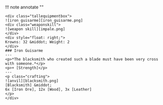 !!! note annotate ""

    <div class="tallequipmentbox">
    ![iron guisarme][iron_guisarme.png]
    <div class="weaponskill">
    ![weapon skill][impale.png]
    </div>
    <div style="float: right;">
    Krowns: 32 &middot; Weight: 2
    </div>
    ### Iron Guisarme
    ---
    <p>*The blacksmith who created such a blade must have been very cross with someone.*</p>
    <p>+ [Strength]</p>
    ---
    <p class="crafting">
    ![anvil][blacksmith.png] 
    [Blacksmith] &middot; 
    6x [Iron Ore], 12x [Wood], 3x [Leather]
    </p>
    </div>
